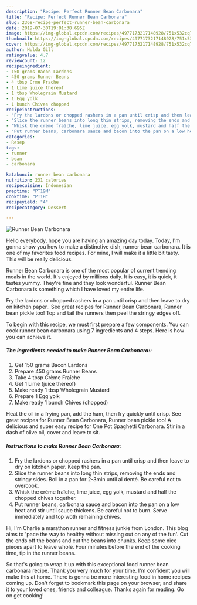 ```yaml
---
description: "Recipe: Perfect Runner Bean Carbonara"
title: "Recipe: Perfect Runner Bean Carbonara"
slug: 2368-recipe-perfect-runner-bean-carbonara
date: 2019-07-30T19:01:38.695Z
image: https://img-global.cpcdn.com/recipes/4977173217148928/751x532cq70/runner-bean-carbonara-recipe-main-photo.jpg
thumbnail: https://img-global.cpcdn.com/recipes/4977173217148928/751x532cq70/runner-bean-carbonara-recipe-main-photo.jpg
cover: https://img-global.cpcdn.com/recipes/4977173217148928/751x532cq70/runner-bean-carbonara-recipe-main-photo.jpg
author: Hulda Gill
ratingvalue: 4.7
reviewcount: 12
recipeingredient:
- 150 grams Bacon Lardons
- 450 grams Runner Beans
- 4 tbsp Crme Frache
- 1 Lime juice thereof
- 1 tbsp Wholegrain Mustard
- 1 Egg yolk
- 1 bunch Chives chopped
recipeinstructions:
- "Fry the lardons or chopped rashers in a pan until crisp and then leave to dry on kitchen paper. Keep the pan."
- "Slice the runner beans into long thin strips, removing the ends and stringy sides. Boil in a pan for 2-3min until al denté. Be careful not to overcook."
- "Whisk the crème fraîche, lime juice, egg yolk, mustard and half the chopped chives together."
- "Put runner beans, carbonara sauce and bacon into the pan on a low heat and stir until sauce thickens. Be careful not to burn. Serve immediately and top woth remaining chives."
categories:
- Resep
tags:
- runner
- bean
- carbonara

katakunci: runner bean carbonara
nutrition: 231 calories
recipecuisine: Indonesian
preptime: "PT19M"
cooktime: "PT1H"
recipeyield: "4"
recipecategory: Dessert

---
```



![Runner Bean Carbonara](https://img-global.cpcdn.com/recipes/4977173217148928/751x532cq70/runner-bean-carbonara-recipe-main-photo.jpg)

Hello everybody, hope you are having an amazing day today. Today, I'm gonna show you how to make a distinctive dish, runner bean carbonara. It is one of my favorites food recipes. For mine, I will make it a little bit tasty. This will be really delicious.

Runner Bean Carbonara is one of the most popular of current trending meals in the world. It's enjoyed by millions daily. It is easy, it is quick, it tastes yummy. They're fine and they look wonderful. Runner Bean Carbonara is something which I have loved my entire life.

Fry the lardons or chopped rashers in a pan until crisp and then leave to dry on kitchen paper.. See great recipes for Runner Bean Carbonara, Runner bean pickle too! Top and tail the runners then peel the stringy edges off.


To begin with this recipe, we must first prepare a few components. You can cook runner bean carbonara using 7 ingredients and 4 steps. Here is how you can achieve it.

##### The ingredients needed to make Runner Bean Carbonara::

1. Get 150 grams Bacon Lardons
1. Prepare 450 grams Runner Beans
1. Take 4 tbsp Crème Fraîche
1. Get 1 Lime (juice thereof)
1. Make ready 1 tbsp Wholegrain Mustard
1. Prepare 1 Egg yolk
1. Make ready 1 bunch Chives (chopped)


Heat the oil in a frying pan, add the ham, then fry quickly until crisp. See great recipes for Runner Bean Carbonara, Runner bean pickle too! A delicious and super easy recipe for One Pot Spaghetti Carbonara. Stir in a dash of olive oil, cover and leave to sit. 

##### Instructions to make Runner Bean Carbonara:

1. Fry the lardons or chopped rashers in a pan until crisp and then leave to dry on kitchen paper. Keep the pan.
1. Slice the runner beans into long thin strips, removing the ends and stringy sides. Boil in a pan for 2-3min until al denté. Be careful not to overcook.
1. Whisk the crème fraîche, lime juice, egg yolk, mustard and half the chopped chives together.
1. Put runner beans, carbonara sauce and bacon into the pan on a low heat and stir until sauce thickens. Be careful not to burn. Serve immediately and top woth remaining chives.


Hi, I&#39;m Charlie a marathon runner and fitness junkie from London. This blog aims to &#39;pace the way to healthy without missing out on any of the fun&#39;. Cut the ends off the beans and cut the beans into chunks. Keep some nice pieces apart to leave whole. Four minutes before the end of the cooking time, tip in the runner beans. 

So that's going to wrap it up with this exceptional food runner bean carbonara recipe. Thank you very much for your time. I'm confident you will make this at home. There is gonna be more interesting food in home recipes coming up. Don't forget to bookmark this page on your browser, and share it to your loved ones, friends and colleague. Thanks again for reading. Go on get cooking!
